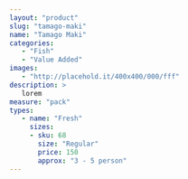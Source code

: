 ```yaml
---
layout: "product"
slug: "tamago-maki"
name: "Tamago Maki"
categories:
   - "Fish"
   - "Value Added"
images:
   - "http://placehold.it/400x400/000/fff"
description: >
   lorem
measure: "pack"
types: 
   - name: "Fresh"
     sizes: 
     - sku: 68
       size: "Regular"
       price: 150
       approx: "3 - 5 person"
---
```

